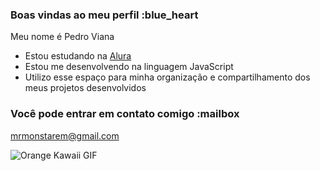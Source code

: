 ### Boas vindas ao meu perfil :blue_heart

Meu nome é Pedro Viana

- Estou estudando na [Alura](https://www.alura.com.br)
- Estou me desenvolvendo na linguagem JavaScript
- Utilizo esse espaço para minha organização e compartilhamento dos meus projetos desenvolvidos

### Você pode entrar em contato comigo :mailbox

mrmonstarem@gmail.com

![Orange Kawaii GIF](https://tenor.com/pt-BR/view/orange-kawaii-gif-19474156)


